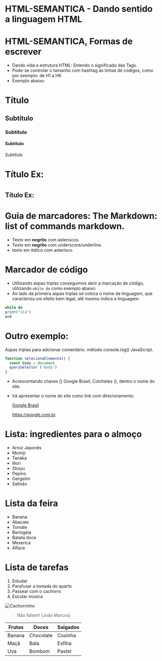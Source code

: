 # HTML-SEMANTICA - Dando sentido a linguagem HTML

# HTML-SEMANTICA, Formas de escrever

- Dando vida a estrutura HTML: Entendo o significado das Tags.
- Pode-se controlar o tamanho com hashtag às linhas de códigos, como por exemplo: de H1 a H6.
- Exemplo abaixo:

#      Título
##     Subtítulo
###    Subtítulo
####   Subtítulo
###### Subtítulo

Título Ex:<h1>
===
Título Ex:<h2>
---

 # Guia de marcadores: The Markdown: list of commands markdown.
- Texto em **negrito** com asteriscos.
- Texto em __negrito__ com underscore/underline.
- texto em *itálico* com asterisco.

 # Marcador de código

- Utilizando aspas triplas conseguimos abrir a marcação de código, utilizando `while do` como exemplo abaixo:
- Ao lado da primeira aspas triplas se coloca o nome da linguagem, que caracteriza um efeito bem legal, até mesmo indica a linguagem:
  
```javascript
while do
print("olá")
end
```
# Outro exemplo:
Aspas triplas para adicionar comentário.
método console.log() JavaScript.
```javascript
function selecionaElemento() {
  const body = document.
  querySelector ('body')
} 
```
  

  
  
- Acrescentando chaves [] Google Brasil, Colchetes (), dentro o nome do site.
- Irá apresentar o nome do site como link com direcionamento.
  
  [Google Brasil](https://google.com.br)
  
  <https://google.com.br>
  
# Lista: ingredientes para o almoço

* Arroz Japonês
 * Momiji
* Tanaka
 * Nori
* Shoyu
 * Pepino
* Gergelim
 * Salmão
   
# Lista da feira
* Banana
 * Abacate
* Tomate
 * Beringela
* Batata doce
 * Mexerica
* Alface

# Lista de tarefas

1. Estudar
2. Parafusar a tomada do quarto
3. Passear com o cachorro
4. Escutar música

![Cachorrinho](https://pipz.com/static/images/blog/eddie.png)

> Não faltem! (João Marcos)





|Frutas |  Doces  |Salgados|
|-------|---------|--------|
|Banana |Chocolate|Coxinha |
|Maçã   |  Bala   | Esfiha | 
|Uva    | Bombom  | Pastel |
